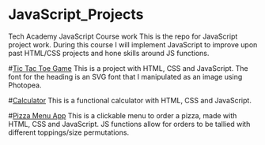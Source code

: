 # JavaScript_Projects
Tech Academy JavaScript Course work
This is the repo for JavaScript project work. During this course I will implement JavaScript to improve upon past HTML/CSS projects and hone skills around JS functions. 

#[Tic Tac Toe Game](TicTacToe)
This is a project with HTML, CSS and JavaScript. The font for the heading is an SVG font that I manipulated as an image using Photopea. 

#[Calculator](Calculator) This is a functional calculator with HTML, CSS and JavaScript.

#[Pizza Menu App](PizzaProject) This is a clickable menu to order a pizza, made with HTML, CSS and JavaScript. JS functions allow for orders to be tallied with different toppings/size permutations. 

